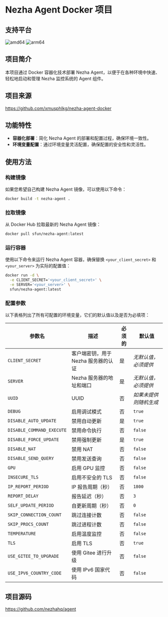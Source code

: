 # Nezha Agent Docker 项目

## 支持平台
![amd64](https://img.shields.io/badge/amd64-blue) ![arm64](https://img.shields.io/badge/arm64-blue)

## 项目简介
本项目通过 Docker 容器化技术部署 Nezha Agent，以便于在各种环境中快速、轻松地启动和管理 Nezha 监控系统的 Agent 组件。

## 项目来源
https://github.com/xmusphlkg/nezha-agent-docker

## 功能特性
- **容器化部署**：简化 Nezha Agent 的部署和配置过程，确保环境一致性。
- **环境变量配置**：通过环境变量灵活配置，确保配置的安全性和灵活性。

## 使用方法

### 构建镜像

如果您希望自己构建 Nezha Agent 镜像，可以使用以下命令：

```bash
docker build -t nezha-agent .
```

### 拉取镜像
从 Docker Hub 拉取最新的 Nezha Agent 镜像：

```bash
docker pull sfun/nezha-agent:latest
```

### 运行容器
使用以下命令来运行 Nezha Agent 容器，确保替换 `<your_client_secret>` 和 `<your_server>` 为实际的配置值：

```bash
docker run -d \
  -e CLIENT_SECRET='<your_client_secret>' \
  -e SERVER='<your_server>' \
  sfun/nezha-agent:latest
```

### 配置参数

以下表格列出了所有可配置的环境变量，它们的默认值以及是否为必填项：


| 参数名                      | 描述                           | 必须的 | 默认值            |
|---------------------------|--------------------------------|-------|-------------------|
| `CLIENT_SECRET`           | 客户端密钥，用于 Nezha 服务器的认证 | 是    | *无默认值，必须提供* |
| `SERVER`                  | Nezha 服务器的地址和端口           | 是    | *无默认值，必须提供* |
| `UUID`                    | UUID                              | 否    | *如果未提供则随机生成*|
| `DEBUG`                   | 启用调试模式                       | 否    | `true`           |
| `DISABLE_AUTO_UPDATE`     | 禁用自动更新                       | 是   | `true`           |
| `DISABLE_COMMAND_EXECUTE` | 禁用命令执行                       | 否    | `false`           |
| `DISABLE_FORCE_UPDATE`    | 禁用强制更新                       | 是    | `true`        |
| `DISABLE_NAT`             | 禁用 NAT                          | 否    | `false`           |
| `DISABLE_SEND_QUERY`      | 禁用发送查询                       | 否    | `false`           |
| `GPU`                     | 启用 GPU 监控                      | 否    | `false`           |
| `INSECURE_TLS`            | 启用不安全的 TLS                   | 否    | `false`           |
| `IP_REPORT_PERIOD`        | IP 报告周期（秒）                  | 否    | `1800`            |
| `REPORT_DELAY`            | 报告延迟（秒）                     | 否    | `3`               |
| `SELF_UPDATE_PERIOD`      | 自更新周期（秒）                   | 否    | `0`               |
| `SKIP_CONNECTION_COUNT`   | 跳过连接计数                       | 否    | `false`           |
| `SKIP_PROCS_COUNT`        | 跳过进程计数                       | 否    | `false`           |
| `TEMPERATURE`             | 启用温度监控                       | 否    | `false`           |
| `TLS`                     | 启用 TLS                           | 否    | `true`           |
| `USE_GITEE_TO_UPGRADE`    | 使用 Gitee 进行升级                | 否    | `false`           |
| `USE_IPV6_COUNTRY_CODE`   | 使用 IPv6 国家代码                 | 否    | `false`           |


## 项目源码

https://github.com/nezhahq/agent
